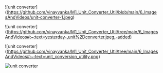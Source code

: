 
![unit converter]((https://github.com/vinayvanka/M1_Unit_Converter_Util/blob/main/6_ImagesAndVideos/unit-converter-1.jpeg)

![unit converter]((https://github.com/vinayvanka/M1_Unit_Converter_Util/tree/main/6_ImagesAndVideos#:~:text=yesterday-,unit%2Dconverter.jpeg,-added)

![unit converter]((https://github.com/vinayvanka/M1_Unit_Converter_Util/tree/main/6_ImagesAndVideos#:~:text=unit_conversion_utility.png)

![unit converter](https://github.com/vinayvanka/M1_Unit_Converter_Util/blob/main/6_ImagesAndVideos/unit-converter.jpeg)
